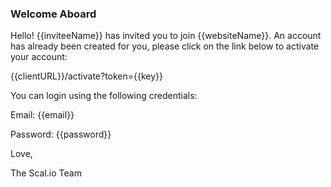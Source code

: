 ### Welcome Aboard

Hello! {{inviteeName}} has invited you to join {{websiteName}}. An account has already been created for you,
please click on the link below to activate your account:

{{clientURL}}/activate?token={{key}}

You can login using the following credentials:

Email: {{email}}

Password: {{password}}

Love,

The Scal.io Team
